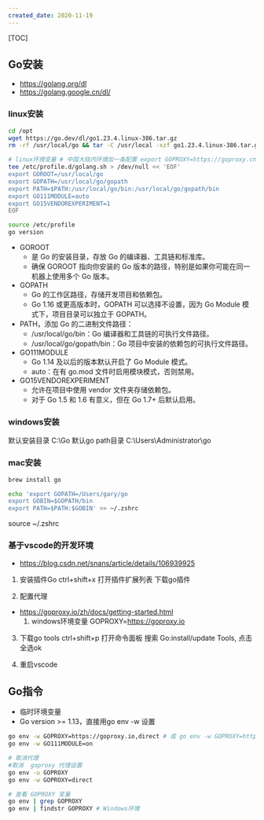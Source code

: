 ```yaml
---
created_date: 2020-11-19
---
```


[TOC]

## Go安装
- https://golang.org/dl
- https://golang.google.cn/dl/

### linux安装
```bash
cd /opt
wget https://go.dev/dl/go1.23.4.linux-386.tar.gz
rm -rf /usr/local/go && tar -C /usr/local -xzf go1.23.4.linux-386.tar.gz

# linux环境变量 # 中国大陆内环境加一条配置 export GOPROXY=https://goproxy.cn,direct
tee /etc/profile.d/golang.sh > /dev/null << 'EOF'
export GOROOT=/usr/local/go
export GOPATH=/usr/local/go/gopath
export PATH=$PATH:/usr/local/go/bin:/usr/local/go/gopath/bin
export GO111MODULE=auto
export GO15VENDOREXPERIMENT=1
EOF

source /etc/profile
go version
```

- GOROOT
    - 是 Go 的安装目录，存放 Go 的编译器、工具链和标准库。
    - 确保 GOROOT 指向你安装的 Go 版本的路径，特别是如果你可能在同一机器上使用多个 Go 版本。
- GOPATH
    - Go 的工作区路径，存储开发项目和依赖包。
    - Go 1.16 或更高版本时，GOPATH 可以选择不设置，因为 Go Module 模式下，项目目录可以独立于 GOPATH。
- PATH，添加 Go 的二进制文件路径：
    - /usr/local/go/bin：Go 编译器和工具链的可执行文件路径。
    - /usr/local/go/gopath/bin：Go 项目中安装的依赖包的可执行文件路径。
- GO111MODULE
    - Go 1.14 及以后的版本默认开启了 Go Module 模式。
    - auto：在有 go.mod 文件时启用模块模式，否则禁用。
- GO15VENDOREXPERIMENT
    - 允许在项目中使用 vendor 文件夹存储依赖包。
    - 对于 Go 1.5 和 1.6 有意义，但在 Go 1.7+ 后默认启用。

### windows安装
默认安装目录 C:\Go
默认go path目录 C:\Users\Administrator\go

### mac安装
```bash
brew install go

echo 'export GOPATH=/Users/gary/go
export GOBIN=$GOPATH/bin
export PATH=$PATH:$GOBIN' >> ~/.zshrc
```
source ~/.zshrc
### 基于vscode的开发环境
- https://blog.csdn.net/snans/article/details/106939925
1. 安装插件Go
ctrl+shift+x 打开插件扩展列表
下载go插件

2. 配置代理
- https://goproxy.io/zh/docs/getting-started.html
    1. windows环境变量 GOPROXY=https://goproxy.io

3. 下载go tools
ctrl+shift+p 打开命令面板
搜索 Go:install/update Tools, 点击全选ok

4. 重启vscode

## Go指令
- 临时环境变量
- Go version >= 1.13，直接用go env -w 设置
```bash
go env -w GOPROXY=https://goproxy.io,direct # 或 go env -w GOPROXY=https://goproxy.cn
go env -w GO111MODULE=on

# 取消代理
#取消  goproxy 代理设置
go env -u GOPROXY
go env -w GOPROXY=direct
```

```bash
# 查看 GOPROXY 变量
go env | grep GOPROXY
go env | findstr GOPROXY # Windows环境
```